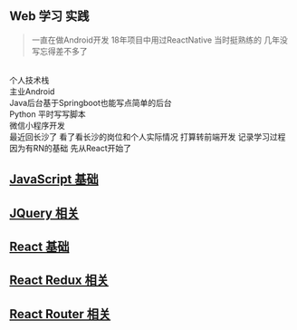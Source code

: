 ## Web 学习 实践  

> 一直在做Android开发  18年项目中用过ReactNative 当时挺熟练的 几年没写忘得差不多了   
<br>
个人技术栈     
<br>
主业Android   
<br>
Java后台基于Springboot也能写点简单的后台    
<br>
Python 平时写写脚本 
<br>  
微信小程序开发   
<br>
最近回长沙了   看了看长沙的岗位和个人实际情况  打算转前端开发  记录学习过程  因为有RN的基础  先从React开始了

## [JavaScript 基础](https://github.com/Daemon1993/web_cc/blob/master/Js-base.md)

## [JQuery 相关](https://github.com/Daemon1993/web_cc/blob/master/jQuery-base.md)

## [React 基础](https://github.com/Daemon1993/web_cc/blob/master/react-base.md)

## [React Redux 相关](https://github.com/Daemon1993/web_cc/blob/master/React-redux.md)

 
 
## [React Router 相关](https://github.com/Daemon1993/web_cc/blob/master/React-Router.md)